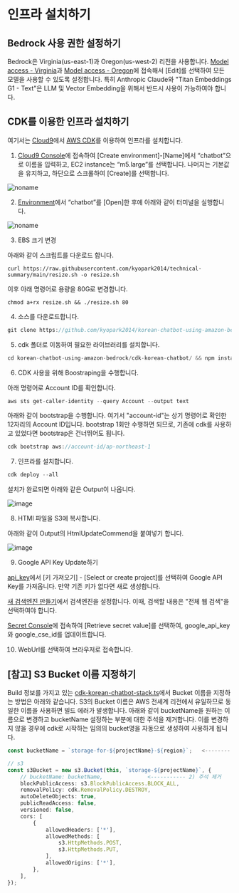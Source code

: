 # 인프라 설치하기

## Bedrock 사용 권한 설정하기

Bedrock은 Virginia(us-east-1)과 Oregon(us-west-2) 리전을 사용합니다. [Model access - Virginia](https://us-east-1.console.aws.amazon.com/bedrock/home?region=us-east-1#/modelaccess)과 [Model access - Oregon](https://us-west-2.console.aws.amazon.com/bedrock/home?region=us-west-2#/modelaccess)에 접속해서 [Edit]를 선택하여 모든 모델을 사용할 수 있도록 설정합니다. 특히 Anthropic Claude와 "Titan Embeddings G1 - Text"은 LLM 및 Vector Embedding을 위해서 반드시 사용이 가능하여야 합니다.



## CDK를 이용한 인프라 설치하기


여기서는 [Cloud9](https://aws.amazon.com/ko/cloud9/)에서 [AWS CDK](https://aws.amazon.com/ko/cdk/)를 이용하여 인프라를 설치합니다.

1) [Cloud9 Console](https://ap-northeast-1.console.aws.amazon.com/cloud9control/home?region=ap-northeast-1#/create)에 접속하여 [Create environment]-[Name]에서 “chatbot”으로 이름을 입력하고, EC2 instance는 “m5.large”를 선택합니다. 나머지는 기본값을 유지하고, 하단으로 스크롤하여 [Create]를 선택합니다.

![noname](https://github.com/kyopark2014/chatbot-based-on-Falcon-FM/assets/52392004/7c20d80c-52fc-4d18-b673-bd85e2660850)

2) [Environment](https://ap-northeast-1.console.aws.amazon.com/cloud9control/home?region=ap-northeast-1#/)에서 “chatbot”를 [Open]한 후에 아래와 같이 터미널을 실행합니다.

![noname](https://github.com/kyopark2014/chatbot-based-on-Falcon-FM/assets/52392004/b7d0c3c0-3e94-4126-b28d-d269d2635239)

3) EBS 크기 변경

아래와 같이 스크립트를 다운로드 합니다. 

```text
curl https://raw.githubusercontent.com/kyopark2014/technical-summary/main/resize.sh -o resize.sh
```

이후 아래 명령어로 용량을 80G로 변경합니다.
```text
chmod a+rx resize.sh && ./resize.sh 80
```


4) 소스를 다운로드합니다.

```java
git clone https://github.com/kyopark2014/korean-chatbot-using-amazon-bedrock
```

5) cdk 폴더로 이동하여 필요한 라이브러리를 설치합니다.

```java
cd korean-chatbot-using-amazon-bedrock/cdk-korean-chatbot/ && npm install
```

6) CDK 사용을 위해 Boostraping을 수행합니다.

아래 명령어로 Account ID를 확인합니다.

```java
aws sts get-caller-identity --query Account --output text
```

아래와 같이 bootstrap을 수행합니다. 여기서 "account-id"는 상기 명령어로 확인한 12자리의 Account ID입니다. bootstrap 1회만 수행하면 되므로, 기존에 cdk를 사용하고 있었다면 bootstrap은 건너뛰어도 됩니다.

```java
cdk bootstrap aws://account-id/ap-northeast-1
```

7) 인프라를 설치합니다.

```java
cdk deploy --all
```

설치가 완료되면 아래와 같은 Output이 나옵니다. 

![image](https://github.com/kyopark2014/korean-chatbot-using-amazon-bedrock/assets/52392004/766b4d33-13c9-49b1-9462-832120f73109)

8) HTMl 파일을 S3에 복사합니다.

아래와 같이 Output의 HtmlUpdateCommend을 붙여넣기 합니다. 

![image](https://github.com/kyopark2014/korean-chatbot-using-amazon-bedrock/assets/52392004/130bae3d-3bde-43a8-8bcb-55cee1e06e42)

9) Google API Key Update하기

[api_key](https://developers.google.com/custom-search/docs/paid_element?hl=ko#api_key)에서 [키 가져오기] - [Select or create project]를 선택하여 Google API Key를 가져옵니다. 만약 기존 키가 없다면 새로 생성합니다.

[새 검색엔진 만들기](https://programmablesearchengine.google.com/controlpanel/create?hl=ko)에서 검색엔진을 설정합니다. 이때, 검색할 내용은 "전체 웹 검색"을 선택하여야 합니다.

[Secret Console](https://us-west-2.console.aws.amazon.com/secretsmanager/secret?name=googl_api_key&region=us-west-2)에 접속하여 [Retrieve secret value]를 선택하여, google_api_key와 google_cse_id를 업데이트합니다.

10) WebUrl를 선택하여 브라우저로 접속합니다.

## [참고] S3 Bucket 이름 지정하기

Build 정보를 가지고 있는 [cdk-korean-chatbot-stack.ts](https://github.com/kyopark2014/korean-chatbot-using-amazon-bedrock/blob/main/cdk-korean-chatbot/lib/cdk-korean-chatbot-stack.ts)에서 Bucket 이름을 지정하는 방법은 아래와 같습니다. S3의 Bucket 이름은 AWS 전세계 리전에서 유일하므로 동일한 이름을 사용하면 빌드 에러가 발생합니다. 아래와 같이 bucketName을 원하는 이름으로 변경하고 bucketName 설정하는 부분에 대한 주석을 제거합니다. 이를 변경하지 않을 경우에 cdk로 시작하는 임의의 bucket명을 자동으로 생성하여 사용하게 됩니다. 

```typescript
const bucketName = `storage-for-${projectName}-${region}`;   <-------- 1) 이름 변경

// s3 
const s3Bucket = new s3.Bucket(this, `storage-${projectName}`, {
    // bucketName: bucketName,              <----------- 2) 주석 제거
    blockPublicAccess: s3.BlockPublicAccess.BLOCK_ALL,
    removalPolicy: cdk.RemovalPolicy.DESTROY,
    autoDeleteObjects: true,
    publicReadAccess: false,
    versioned: false,
    cors: [
        {
            allowedHeaders: ['*'],
            allowedMethods: [
                s3.HttpMethods.POST,
                s3.HttpMethods.PUT,
            ],
            allowedOrigins: ['*'],
        },
    ],
});
```

